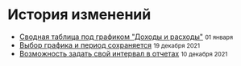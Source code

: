 # История изменений

- [Сводная таблица под графиком "Доходы и расходы"](2022-01-01-сводная-таблица-под-графиком-доходы-и-расходы.md) <small class='date'>01 января</small>
- [Выбор графика и период сохраняется](2021-12-19-выбор-графика-и-период-сохраняется.md) <small class='date'>19 декабря 2021</small>
- [Возможность задать свой интервал в отчетах](2021-12-10-возможность-задать-свой-интервал-в-отчетах) <small class='date'>10 декабря 2021</small>
